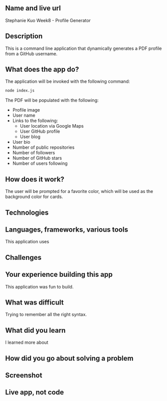 ## Name and live url
Stephanie Kuo Week8 - Profile Generator


## Description
This is a command line application that dynamically generates a PDF profile from a GitHub username.

## What does the app do?
The application  will be invoked with the following command:

```sh
node index.js
```
The PDF will be populated with the following:

* Profile image
* User name
* Links to the following:
  * User location via Google Maps
  * User GitHub profile
  * User blog
* User bio
* Number of public repositories
* Number of followers
* Number of GitHub stars
* Number of users following


## How does it work?
The user will be prompted for a favorite color, which will be used as the background color for cards.

## Technologies

## Languages, frameworks, various tools
This application uses 

## Challenges


## Your experience building this app
This application was fun to build.

## What was difficult
Trying to remember all the right syntax.

## What did you learn
I learned more about

## How did you go about solving a problem


## Screenshot




## Live app, not code



